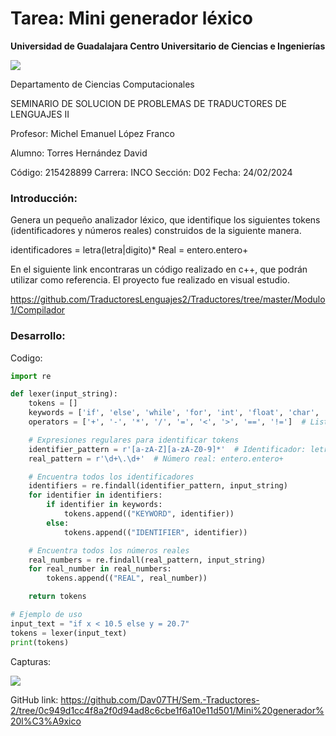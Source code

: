 <p align="center">
  <h1>Tarea: Mini generador léxico</h1>
</p>

**Universidad de Guadalajara Centro Universitario de Ciencias e Ingenierías**

![](logo.png)

Departamento de Ciencias Computacionales

SEMINARIO DE SOLUCION DE PROBLEMAS DE TRADUCTORES DE LENGUAJES II

Profesor: Michel Emanuel López Franco

Alumno: Torres Hernández David

Código: 215428899	     	Carrera: INCO		Sección: D02		Fecha: 24/02/2024



### **Introducción:**

Genera un pequeño analizador léxico, que identifique los siguientes tokens (identificadores y números reales) construidos de la siguiente manera.

identificadores = letra(letra|digito)\*
Real = entero.entero+


En el siguiente link encontraras un código realizado en c++, que podrán utilizar como referencia. El proyecto fue realizado en visual estudio.

<https://github.com/TraductoresLenguajes2/Traductores/tree/master/Modulo1/Compilador>

### **Desarrollo:**

Codigo:
```python
import re

def lexer(input_string):
    tokens = []
    keywords = ['if', 'else', 'while', 'for', 'int', 'float', 'char', 'return']  # Lista de palabras clave
    operators = ['+', '-', '*', '/', '=', '<', '>', '==', '!=']  # Lista de operadores

    # Expresiones regulares para identificar tokens
    identifier_pattern = r'[a-zA-Z][a-zA-Z0-9]*'  # Identificador: letra(letra|digito)*
    real_pattern = r'\d+\.\d+'  # Número real: entero.entero+

    # Encuentra todos los identificadores
    identifiers = re.findall(identifier_pattern, input_string)
    for identifier in identifiers:
        if identifier in keywords:
            tokens.append(("KEYWORD", identifier))
        else:
            tokens.append(("IDENTIFIER", identifier))

    # Encuentra todos los números reales
    real_numbers = re.findall(real_pattern, input_string)
    for real_number in real_numbers:
        tokens.append(("REAL", real_number))

    return tokens

# Ejemplo de uso
input_text = "if x < 10.5 else y = 20.7"
tokens = lexer(input_text)
print(tokens)
```
Capturas:

![](captura.png)

GitHub link: <https://github.com/Dav07TH/Sem.-Traductores-2/tree/0c949d1cc4f8a2f0d94ad8c6cbe1f6a10e11d501/Mini%20generador%20l%C3%A9xico> 


